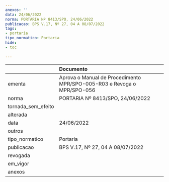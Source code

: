 ```yaml
---
anexos: ''
data: 24/06/2022
norma: PORTARIA Nº 8413/SPO, 24/06/2022
publicacao: BPS V.17, Nº 27, 04 A 08/07/2022
tags:
- portaria
tipo_normatico: Portaria
hide: 
- toc 
 
---
```


|                    | Documento                                                              |
|:-------------------|:-----------------------------------------------------------------------|
| ementa             | Aprova o Manual de Procedimento MPR/SPO-005-R03 e Revoga o MPR/SPO-056 |
| norma              | PORTARIA Nº 8413/SPO, 24/06/2022                                       |
| tornada_sem_efeito |                                                                        |
| alterada           |                                                                        |
| data               | 24/06/2022                                                             |
| outros             |                                                                        |
| tipo_normatico     | Portaria                                                               |
| publicacao         | BPS V.17, Nº 27, 04 A 08/07/2022                                       |
| revogada           |                                                                        |
| em_vigor           |                                                                        |
| anexos             |                                                                        |